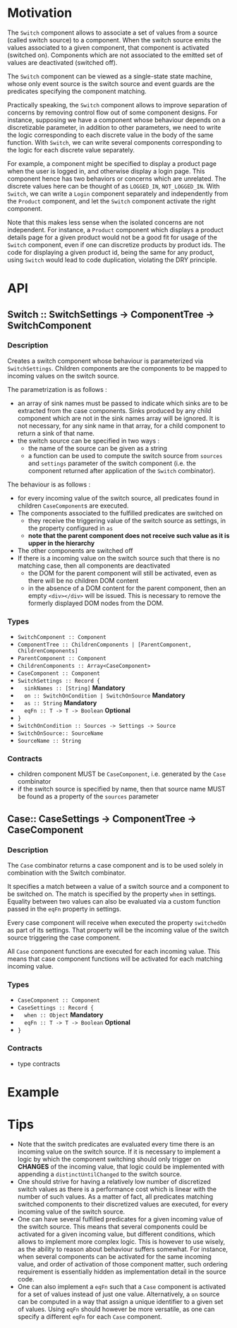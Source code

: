 # Motivation
The `Switch` component allows to associate a set of values from a source (called switch source) to a component. When the switch source emits the values associated to a given component, that component is activated (switched on). Components which are not associated to the emitted set of values are deactivated (switched off).

The `Switch` component can be viewed as a single-state state machine, whose only event source is the switch source and event guards are the predicates specifying the component matching.

Practically speaking, the `Switch` component allows to improve separation of concerns by removing control flow out of some component designs. For instance, supposing we have a component whose behaviour depends on a discretizable parameter, in addition to other parameters, we need to write the logic corresponding to each discrete value in the body of the same function. With `Switch`, we can write several components corresponding to the logic for each discrete value separately.

For example, a component might be specified to display a product page when the user is logged in, and otherwise display a login page. This component hence has two behaviors or concerns which are unrelated. The discrete values here can be thought of as `LOGGED_IN`, `NOT_LOGGED_IN`. With `Switch`, we can write a `Login` component separately and independently from the `Product` component, and let the `Switch` component activate the right component.

Note that this makes less sense when the isolated concerns are not independent. For instance, a `Product` component which displays a product details page for a given product would not be a good fit for usage of the `Switch` component, even if one can discretize products by product ids. The code for displaying a given product id, being the same for any product, using `Switch` would lead to code duplication, violating the DRY principle.

# API

## Switch :: SwitchSettings -> ComponentTree -> SwitchComponent

### Description
Creates a switch component whose behaviour is parameterized via `SwitchSettings`. Children components are the components to be mapped to incoming values on the switch source.

The parametrization is as follows :

- an array of sink names must be passed to indicate which sinks are to be extracted from the case components. Sinks produced by any child component which are not in the sink names array will be ignored. It is not necessary, for any sink name in that array, for a child component to return a sink of that name.
- the switch source can be specified in two ways :
	- the name of the source can be given as a string
	- a function can be used to compute the switch source from `sources` and `settings` parameter of the switch component (i.e. the component returned after application of the `Switch` combinator).

The behaviour is as follows :

- for every incoming value of the switch source, all predicates found in children `CaseComponent`s are executed. 
- The components associated to the fulfilled predicates are switched on
	- they receive the triggering value of the switch source as settings, in the property configured in `as`
	- **note that the parent component does not receive such value as it is upper in the hierarchy**
- The other components are switched off
- If there is a incoming value on the switch source such that there is no matching case, then all components are deactivated
	- the DOM for the parent component will still be activated, even as there will be no children DOM content
	- in the absence of a DOM content for the parent component, then an empty `<div></div>` will be issued. This is necessary to remove the formerly displayed DOM nodes from the DOM.


### Types
- `SwitchComponent :: Component`
- `ComponentTree :: ChildrenComponents | [ParentComponent, ChildrenComponents]`
- `ParentComponent :: Component`
- `ChildrenComponents :: Array<CaseComponent>`
-  `CaseComponent :: Component`
- `SwitchSettings :: Record {`
- `  sinkNames :: [String]`  **Mandatory**
- `  on :: SwitchOnCondition | SwitchOnSource` **Mandatory**
- `  as :: String` **Mandatory**
- `  eqFn :: T -> T -> Boolean` **Optional**
- `}`
- `SwitchOnCondition :: Sources -> Settings -> Source`
- `SwitchOnSource:: SourceName`
- `SourceName :: String`

### Contracts
- children component MUST be `CaseComponent`, i.e. generated by the `Case` combinator
- if the switch source is specified by name, then that source name MUST be found as a property of the `sources` parameter


## Case:: CaseSettings -> ComponentTree -> CaseComponent
### Description
The `Case` combinator returns a case component and is to be used solely in combination with the Switch combinator. 

It specifies a match between a value of a switch source and a component to be switched on. The match is specified by the property `when` in settings. Equality between two values can also be evaluated via a custom function passed in the `eqFn` property in settings.

Every case component  will receive when executed the property `switchedOn` as part of its settings. That property will be the incoming value of the switch source triggering the case component.

All `Case` component functions are executed for each incoming value. This means that case component functions will be activated for each matching incoming value. 

### Types
-  `CaseComponent :: Component`
- `CaseSettings :: Record {`
- `  when :: Object`  **Mandatory**
- `  eqFn :: T -> T -> Boolean` **Optional**
- `}`

### Contracts
- type contracts

# Example


# Tips
- Note that the switch predicates are evaluated every time there is an incoming value on the switch source. If it is necessary to implement a logic by which the component switching should only trigger on **CHANGES** of the incoming value, that logic could be implemented with appending a `distinctUntilChanged` to the switch source.
- One should strive for having a relatively low number of discretized switch values as there is a performance cost which is linear with the number of such values. As a matter of fact, all predicates matching switched components to their discretized values are executed, for every incoming value of the switch source.
- One can have several fulfilled predicates for a given incoming value of the switch source. This means that several components could be activated for a given incoming value, but different conditions, which allows to implement more complex logic. This is however to use wisely, as the ability to reason about behaviour suffers somewhat. For instance, when several components can be activated for the same incoming value, and order of activation of those component matter, such ordering requirement is essentially hidden as implementation detail in the source code.
- One can also implement a `eqFn` such that a `Case` component is activated for a set of values instead of just one value. Alternatively, a `on` source can be computed in a way that assign a unique identifier to a given set of values. Using `eqFn` should however be more versatile, as one can specify a different `eqFn` for each `Case` component.
